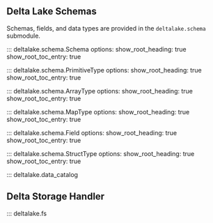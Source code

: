 ## Delta Lake Schemas

Schemas, fields, and data types are provided in the ``deltalake.schema`` submodule.

::: deltalake.schema.Schema
    options:
        show_root_heading: true
        show_root_toc_entry: true

::: deltalake.schema.PrimitiveType
    options:
        show_root_heading: true
        show_root_toc_entry: true

::: deltalake.schema.ArrayType
    options:
        show_root_heading: true
        show_root_toc_entry: true

::: deltalake.schema.MapType
    options:
        show_root_heading: true
        show_root_toc_entry: true

::: deltalake.schema.Field
    options:
        show_root_heading: true
        show_root_toc_entry: true

::: deltalake.schema.StructType
    options:
        show_root_heading: true
        show_root_toc_entry: true

::: deltalake.data_catalog

## Delta Storage Handler

::: deltalake.fs
